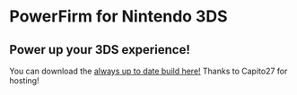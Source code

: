 # PowerFirm for Nintendo 3DS

## Power up your 3DS experience!

You can download the [always up to date build here!](https://mega.nz/#F!TppTzDzb!3iiKB0fEV7g7kKc7Aea_UA
)
Thanks to Capito27 for hosting!